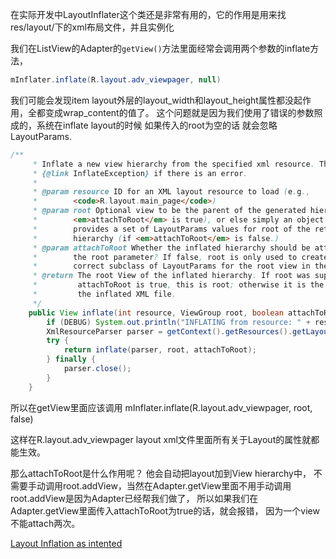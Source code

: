 在实际开发中LayoutInflater这个类还是非常有用的，它的作用是用来找res/layout/下的xml布局文件，并且实例化  

我们在ListView的Adapter的`getView()`方法里面经常会调用两个参数的inflate方法，
```java
mInflater.inflate(R.layout.adv_viewpager, null)
```

我们可能会发现item layout外层的layout_width和layout_height属性都没起作用，全都变成wrap_content的值了。 
这个问题就是因为我们使用了错误的参数照成的，系统在inflate layout的时候 如果传入的root为空的话 就会忽略LayoutParams.

```java
/**
     * Inflate a new view hierarchy from the specified xml resource. Throws
     * {@link InflateException} if there is an error.
     * 
     * @param resource ID for an XML layout resource to load (e.g.,
     *        <code>R.layout.main_page</code>)
     * @param root Optional view to be the parent of the generated hierarchy (if
     *        <em>attachToRoot</em> is true), or else simply an object that
     *        provides a set of LayoutParams values for root of the returned
     *        hierarchy (if <em>attachToRoot</em> is false.)
     * @param attachToRoot Whether the inflated hierarchy should be attached to
     *        the root parameter? If false, root is only used to create the
     *        correct subclass of LayoutParams for the root view in the XML.
     * @return The root View of the inflated hierarchy. If root was supplied and
     *         attachToRoot is true, this is root; otherwise it is the root of
     *         the inflated XML file.
     */
    public View inflate(int resource, ViewGroup root, boolean attachToRoot) {
        if (DEBUG) System.out.println("INFLATING from resource: " + resource);
        XmlResourceParser parser = getContext().getResources().getLayout(resource);
        try {
            return inflate(parser, root, attachToRoot);
        } finally {
            parser.close();
        }
    }
```



所以在getView里面应该调用
mInflater.inflate(R.layout.adv_viewpager, root, false)


这样在R.layout.adv_viewpager layout xml文件里面所有关于Layout的属性就都能生效。

那么attachToRoot是什么作用呢？ 他会自动把layout加到View hierarchy中， 
不需要手动调用root.addView，当然在Adapter.getView里面不用手动调用root.addView是因为Adapter已经帮我们做了， 
所以如果我们在Adapter.getView里面传入attachToRoot为true的话，就会报错， 因为一个view不能attach两次。

[Layout Inflation as intented](https://possiblemobile.com/2013/05/layout-inflation-as-intended/)
